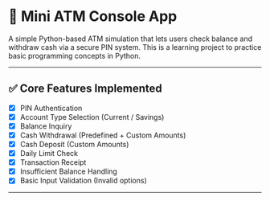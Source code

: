 # 🏧 Mini ATM Console App

A simple Python-based ATM simulation that lets users check balance and withdraw cash via a secure PIN system. This is a learning project to practice basic programming concepts in Python.

---

## ✅ Core Features Implemented

- [x] PIN Authentication
- [x] Account Type Selection (Current / Savings)
- [x] Balance Inquiry
- [x] Cash Withdrawal (Predefined + Custom Amounts)
- [X] Cash Deposit (Custom Amounts) 
- [x] Daily Limit Check
- [X] Transaction Receipt 
- [x] Insufficient Balance Handling
- [x] Basic Input Validation (Invalid options)

---


